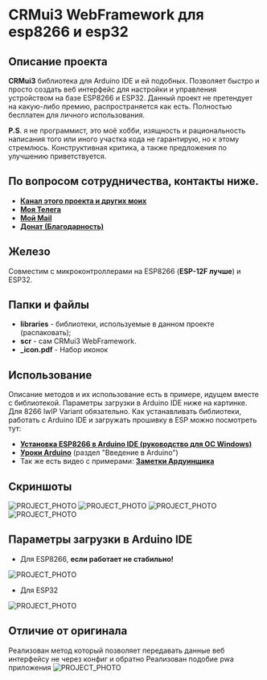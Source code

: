# CRMui3 WebFramework для esp8266 и esp32

## Описание проекта
**CRMui3** библиотека для Arduino IDE и ей подобных. Позволяет быстро и просто создать веб интерфейс для настройки и управления устройством на базе ESP8266 и ESP32.
Данный проект не претендует на какую-либо премию, распространяется как есть. Полностью бесплатен для личного использования.

**P.S**. я не программист, это моё хобби, изящность и рациональность написания того или иного участка кода не гарантирую, но к этому стремлюсь.
Конструктивная критика, а также предложения по улучшению приветствуется.

## По вопросом сотрудничества, контакты ниже.
* [**Канал этого проекта и других моих**](https://t.me/s/CRMdevelop)
* [**Моя Телега**](https://t.me/User624)
* [**Мой Mail**](mailto:crm.dev@bk.ru)
* [**Донат (Благодарность)**](https://donatepay.ru/don/crmdev)

## Железо
Совместим с микроконтроллерами на ESP8266 (**ESP-12F лучше**) и ESP32.

## Папки и файлы
- **libraries** - библиотеки, используемые в данном проекте (распаковать);
- **scr** - сам CRMui3 WebFramework.
- **_icon.pdf** - Набор иконок

## Использование
Описание методов и их использование есть в примере, идущем вместе с библиотекой.
Параметры загрузки в Arduino IDE ниже на картинке. Для 8266 lwIP Variant обязательно.
Как устанавливать библиотеки, работать с Arduino IDE и загружать прошивку в ESP можно посмотреть тут:
* [**Установка ESP8266 в Arduino IDE (руководство для ОС Windows)**](https://wiki.iarduino.ru/page/WEMOS_start/)
* [**Уроки Arduino**](https://alexgyver.ru/lessons/) (раздел "Введение в Arduino")
* Так же есть видео с примерами: [**Заметки Ардуинщика**](https://www.youtube.com/c/ЗаметкиАрдуинщика/videos)

## Скриншоты
![PROJECT_PHOTO](https://github.com/WonderCRM/CRMui3/blob/main/scr1.png)
![PROJECT_PHOTO](https://github.com/WonderCRM/CRMui3/blob/main/scr2.png)
![PROJECT_PHOTO](https://github.com/WonderCRM/CRMui3/blob/main/scr3.png)
![PROJECT_PHOTO](https://github.com/WonderCRM/CRMui3/blob/main/scr4.png)

## Параметры загрузки в Arduino IDE
* Для ESP8266, **если работает не стабильно!**

![PROJECT_PHOTO](https://github.com/WonderCRM/CRMui3/blob/main/IDE_8266.png)

*  Для ESP32
 
![PROJECT_PHOTO](https://github.com/WonderCRM/CRMui3/blob/main/IDE_32.png)

## Отличие от оригинала
Реализован метод который позволяет передавать данные веб интерфейсу не через конфиг и обратно
Реализован подобие pwa приложения
![PROJECT_PHOTO](https://webcase.com.ua/wp-content/webp-express/webp-images/doc-root/wp-content/uploads/2021/01/pwa-homescreen.jpg.webp)
